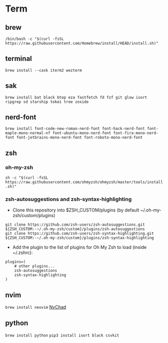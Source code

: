 # Term

## brew

`/bin/bash -c "$(curl -fsSL https://raw.githubusercontent.com/Homebrew/install/HEAD/install.sh)"`

## terminal

`brew install --cask iterm2 wezterm`

## sak

`brew install bat black btop eza fastfetch fd fzf git glow isort ripgrep sd starship tokei tree zoxide`

## nerd-font

`brew install font-code-new-roman-nerd-font font-hack-nerd-font font-maple-mono-normal-nf font-ubuntu-mono-nerd-font font-fira-mono-nerd-font font-jetbrains-mono-nerd-font	font-roboto-mono-nerd-font`

## zsh

### oh-my-zsh

`sh -c "$(curl -fsSL https://raw.githubusercontent.com/ohmyzsh/ohmyzsh/master/tools/install.sh)"`

### zsh-autosuggestions and zsh-syntax-highlighting

- Clone this repository into $ZSH_CUSTOM/plugins (by default ~/.oh-my-zsh/custom/plugins)

```
git clone https://github.com/zsh-users/zsh-autosuggestions.git ${ZSH_CUSTOM:-~/.oh-my-zsh/custom}/plugins/zsh-autosuggestions
git clone https://github.com/zsh-users/zsh-syntax-highlighting.git ${ZSH_CUSTOM:-~/.oh-my-zsh/custom}/plugins/zsh-syntax-highlighting

```

- Add the plugin to the list of plugins for Oh My Zsh to load (inside ~/.zshrc):

```
plugins=(
    # other plugins...
    zsh-autosuggestions
    zsh-syntax-highlighting
)
```

## nvim

`brew install neovim`
[NvChad](https://nvchad.com)

## python

`brew install python`
`pip3 install isort black csvkit`

